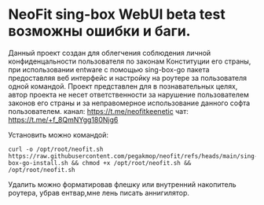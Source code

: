 # NeoFit sing-box WebUI beta test возможны ошибки и баги.
Данный проект создан для облегчения соблюдения личной конфиденцальности пользователя по законам Конституции его страны, при использовании entware с помощью sing-box-go пакета предоставляя веб интерфейс и настройку на роутере за пользователя одной командой. Проект представлен для в познавательных целях, автор проекта не несет ответственности за нарушение пользователем законов его страны и за неправомерное использование данного софта пользователем.
канал: https://t.me/neofitkeenetic
чат: https://t.me/+f_8QmNYgg180Njg6

Установить можно командой:
```
curl -o /opt/root/neofit.sh https://raw.githubusercontent.com/pegakmop/neofit/refs/heads/main/sing-box-go-install.sh && chmod +x /opt/root/neofit.sh && /opt/root/neofit.sh
```
Удалить можно форматировав флешку или внутренний накопитель роутера, убрав ентвар,мне лень писать аннигилятор.
